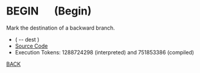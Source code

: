 # BEGIN &emsp; (Begin)
Mark the destination of a backward branch.
* ( -- dest )
* [Source Code](../words/core/Begin.cs)
* Execution Tokens: 1288724298 (interpreted) and 751853386 (compiled)


[BACK](builtins.md#Begin)
